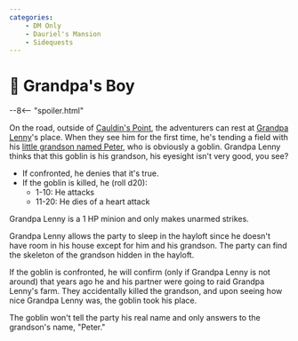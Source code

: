 ```yaml
---
categories:
    - DM Only
    - Dauriel's Mansion
    - Sidequests
---
```

# 🔐 Grandpa's Boy

--8<-- "spoiler.html"

On the road, outside of [Cauldin's Point](../../../geography/settlements/cauldins-point.md), the adventurers can rest at [Grandpa Lenny](../npcs/grandpa-lenny.md)'s place. When they see him for the first time, he's tending a field with his [little grandson named Peter](../npcs/peter-the-goblin.md), who is obviously a goblin. Grandpa Lenny thinks that this goblin is his grandson, his eyesight isn't very good, you see?

* If confronted, he denies that it's true.
* If the goblin is killed, he (roll d20):
  * 1-10: He attacks
  * 11-20: He dies of a heart attack

Grandpa Lenny is a 1 HP minion and only makes unarmed strikes.

Grandpa Lenny allows the party to sleep in the hayloft since he doesn't have room in his house except for him and his grandson. The party can find the skeleton of the grandson hidden in the hayloft.

If the goblin is confronted, he will confirm (only if Grandpa Lenny is not around) that years ago he and his partner were going to raid Grandpa Lenny's farm. They accidentally killed the grandson, and upon seeing how nice Grandpa Lenny was, the goblin took his place.

The goblin won't tell the party his real name and only answers to the grandson's name, "Peter."
